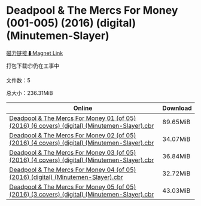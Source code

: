 # Deadpool & The Mercs For Money (001-005) (2016) (digital) (Minutemen-Slayer)

[磁力链接⬇Magnet Link](magnet:?xt=urn:btih:ebef359e49d17ccfcb360c1355dfe0367661212f&dn=Deadpool%20%26%20The%20Mercs%20For%20Money%20%28001-005%29%20%282016%29%20%28digital%29%20%28Minutemen-Slayer%29)

打包下载📦仍在工事中

文件数：5

总大小：236.31MiB

Online | Download
--- | ---
[Deadpool & The Mercs For Money 01 (of 05) (2016) (6 covers) (digital) (Minutemen-Slayer).cbr](https://github.com/alicewish/markdown/blob/master/comic/Deadpool-Mercs-For-Money-01-of-05-2016-6-covers-digital-Minutemen-Slayer-cbr.md) | 89.65MiB
[Deadpool & The Mercs For Money 02 (of 05) (2016) (4 covers) (digital) (Minutemen-Slayer).cbr](https://github.com/alicewish/markdown/blob/master/comic/Deadpool-Mercs-For-Money-02-of-05-2016-4-covers-digital-Minutemen-Slayer-cbr.md) | 34.07MiB
[Deadpool & The Mercs For Money 03 (of 05) (2016) (4 covers) (digital) (Minutemen-Slayer).cbr](https://github.com/alicewish/markdown/blob/master/comic/Deadpool-Mercs-For-Money-03-of-05-2016-4-covers-digital-Minutemen-Slayer-cbr.md) | 36.84MiB
[Deadpool & The Mercs For Money 04 (of 05) (2016) (digital) (Minutemen-Slayer).cbr](https://github.com/alicewish/markdown/blob/master/comic/Deadpool-Mercs-For-Money-04-of-05-2016-digital-Minutemen-Slayer-cbr.md) | 32.72MiB
[Deadpool & The Mercs For Money 05 (of 05) (2016) (3 covers) (digital) (Minutemen-Slayer).cbr](https://github.com/alicewish/markdown/blob/master/comic/Deadpool-Mercs-For-Money-05-of-05-2016-3-covers-digital-Minutemen-Slayer-cbr.md) | 43.03MiB